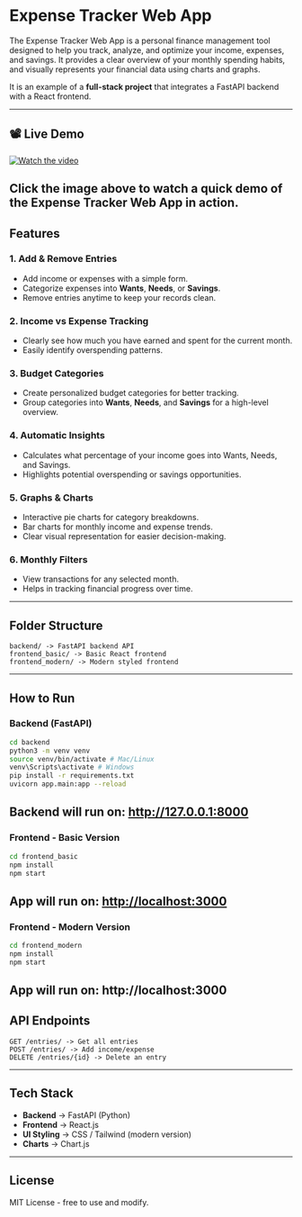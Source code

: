# Expense Tracker Web App

The Expense Tracker Web App is a personal finance management tool designed to help you
track, analyze, and optimize your income, expenses, and savings.
It provides a clear overview of your monthly spending habits, and visually represents your financial data using charts and graphs.

It is an example of a **full-stack project** that integrates a FastAPI backend
with a React frontend.

---
## 📽 Live Demo
[![Watch the video](https://img.youtube.com/vi/YOUR_VIDEO_ID/0.jpg)](https://youtu.be/YOUR_VIDEO_ID)

Click the image above to watch a quick demo of the Expense Tracker Web App in action.
---
## Features
### 1. Add & Remove Entries
- Add income or expenses with a simple form.
- Categorize expenses into **Wants**, **Needs**, or **Savings**.
- Remove entries anytime to keep your records clean.
  
### 2. Income vs Expense Tracking
- Clearly see how much you have earned and spent for the current month.
- Easily identify overspending patterns.
  
### 3. Budget Categories
- Create personalized budget categories for better tracking.
- Group categories into **Wants**, **Needs**, and **Savings** for a high-level overview.
  
### 4. Automatic Insights
- Calculates what percentage of your income goes into Wants, Needs, and Savings.
- Highlights potential overspending or savings opportunities.
  
### 5. Graphs & Charts
- Interactive pie charts for category breakdowns.
- Bar charts for monthly income and expense trends.
- Clear visual representation for easier decision-making.
  
### 6. Monthly Filters
- View transactions for any selected month.
- Helps in tracking financial progress over time.

---
## Folder Structure
```
backend/ -> FastAPI backend API
frontend_basic/ -> Basic React frontend
frontend_modern/ -> Modern styled frontend
```
---
## How to Run
### Backend (FastAPI)
```bash
cd backend
python3 -m venv venv
source venv/bin/activate # Mac/Linux
venv\Scripts\activate # Windows
pip install -r requirements.txt
uvicorn app.main:app --reload
```
Backend will run on:
http://127.0.0.1:8000
---
### Frontend - Basic Version
```bash
cd frontend_basic
npm install
npm start
```
App will run on:
[http://localhost:3000](http://localhost:8080)
---
### Frontend - Modern Version
```bash
cd frontend_modern
npm install
npm start
```
App will run on:
http://localhost:3000
---
## API Endpoints
```
GET /entries/ -> Get all entries
POST /entries/ -> Add income/expense
DELETE /entries/{id} -> Delete an entry
```
---
## Tech Stack
- **Backend** -> FastAPI (Python)
- **Frontend** -> React.js
- **UI Styling** -> CSS / Tailwind (modern version)
- **Charts** -> Chart.js
---
## License
MIT License - free to use and modify.
